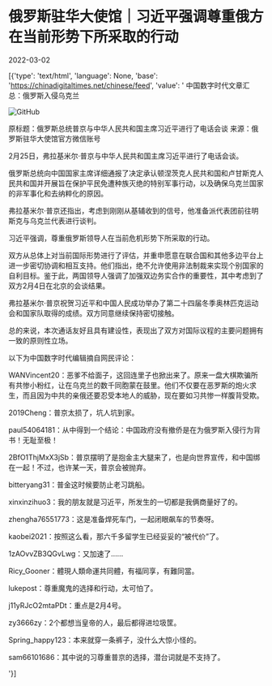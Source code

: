 # 俄罗斯驻华大使馆｜习近平强调尊重俄方在当前形势下所采取的行动

2022-03-02

[{'type': 'text/html', 'language': None, 'base': 'https://chinadigitaltimes.net/chinese/feed', 'value': ' 中国数字时代文章汇总：俄罗斯入侵乌克兰

![GitHub](https://chinadigitaltimes.net/chinese/files/2022/03/image-1646208456264.png)

原标题：俄罗斯总统普京与中华人民共和国主席习近平进行了电话会谈   来源：俄罗斯驻华大使馆官方微信账号

2月25日，弗拉基米尔·普京与中华人民共和国主席习近平进行了电话会谈。

俄罗斯总统向中国国家主席详细通报了决定承认顿涅茨克人民共和国和卢甘斯克人民共和国并开展旨在保护平民免遭种族灭绝的特别军事行动，以及确保乌克兰国家的非军事化和去纳粹化的原因。

弗拉基米尔·普京还指出，考虑到刚刚从基辅收到的信号，他准备派代表团前往明斯克与乌克兰代表进行谈判。

习近平强调，尊重俄罗斯领导人在当前危机形势下所采取的行动。

双方从总体上对当前国际形势进行了评估，并重申愿意在联合国和其他多边平台上进一步密切协调和相互支持。他们指出，绝不允许使用非法制裁来实现个别国家的自利目标。鉴于此，两国领导人强调了加强双边务实合作的重要性，其中考虑到了双方2月4日在北京的会谈结果。

弗拉基米尔·普京祝贺习近平和中国人民成功举办了第二十四届冬季奥林匹克运动会和国家队取得的成绩。双方同意继续保持密切接触。

总的来说，本次通话友好且具有建设性，表现出了双方对国际议程的主要问题拥有一致的原则性立场。

以下为中国数字时代编辑摘自网民评论：



WANVincent20：恶爹不给面子，这回连里子也掀出来了。原来一盘大棋欺骗所有共惨小粉红，让在乌克兰的数千同胞蒙在鼓里。他们不仅要在恶罗斯的炮火求生，而且因为中共的亲俄还要忍受本地人的威胁，现在要如习共惨一样腹背受欺。

2019Cheng：普京太损了，坑人坑到家。

paul54064181：从中得到一个结论：中国政府没有撤侨是在为俄罗斯入侵行为背书！无耻至极！

2BfO1ThjMxX3jSb：普京摆明了是抱金主大腿来了，也是向世界宣传，和中国绑在一起！不过，也许某一天，普京会被抛弃。

bitteryang31：普金这时候要防止老习跳船。

xinxinzihuo3：我的朋友就是习近平，所发生的一切都是我俩商量好了的。

zhengha76551773：这是准备焊死车门，一起闭眼飙车的节奏呀。

kaobei2021：按照这么看，那六千多留学生已经妥妥的“被代价”了。

1zAOvvZB3QGvLwg：又加速了……

Ricy_Gooner：體現人類命運共同體，有福同享，有難同當。

lukepost：尊重魔鬼的选择和行动，太可怕了。

j11yRJcO2mtaPDt：重点是2月4号。

zy3666zy：2个都想当皇帝的人，最后都得进垃圾筐。

Spring_happy123：本来就穿一条裤子，没什么大惊小怪的。

sam66101686：其中说的习尊重普京的选择，潜台词就是不支持了。

'}]